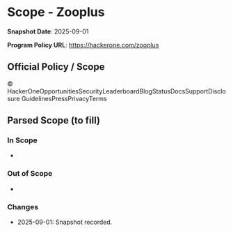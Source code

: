# Scope - Zooplus

**Snapshot Date**: 2025-09-01

**Program Policy URL**: https://hackerone.com/zooplus

## Official Policy / Scope

© HackerOneOpportunitiesSecurityLeaderboardBlogStatusDocsSupportDisclosure GuidelinesPressPrivacyTerms

## Parsed Scope (to fill)

### In Scope
-

### Out of Scope
-

### Changes
- 2025-09-01: Snapshot recorded.